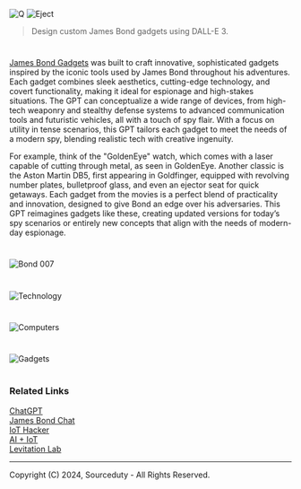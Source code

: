 ![Q](https://github.com/user-attachments/assets/cedca9e8-7aac-4258-96a3-8f9927b1f43d)
![Eject](https://github.com/user-attachments/assets/d29922af-f1e9-4ffe-adf4-3f704413f511)

> Design custom James Bond gadgets using DALL-E 3.

#

[James Bond Gadgets](https://chatgpt.com/g/g-veee2tVTW-james-bond-gadgets) was built to craft innovative, sophisticated gadgets inspired by the iconic tools used by James Bond throughout his adventures. Each gadget combines sleek aesthetics, cutting-edge technology, and covert functionality, making it ideal for espionage and high-stakes situations. The GPT can conceptualize a wide range of devices, from high-tech weaponry and stealthy defense systems to advanced communication tools and futuristic vehicles, all with a touch of spy flair. With a focus on utility in tense scenarios, this GPT tailors each gadget to meet the needs of a modern spy, blending realistic tech with creative ingenuity.

For example, think of the "GoldenEye" watch, which comes with a laser capable of cutting through metal, as seen in GoldenEye. Another classic is the Aston Martin DB5, first appearing in Goldfinger, equipped with revolving number plates, bulletproof glass, and even an ejector seat for quick getaways. Each gadget from the movies is a perfect blend of practicality and innovation, designed to give Bond an edge over his adversaries. This GPT reimagines gadgets like these, creating updated versions for today’s spy scenarios or entirely new concepts that align with the needs of modern-day espionage.

#
![Bond 007](https://github.com/user-attachments/assets/e8530aad-1c7e-4ff1-88f9-c01c74cc8dec)
#
![Technology](https://github.com/user-attachments/assets/778058fa-8482-4823-ae66-385463e5bfe0)
#
![Computers](https://github.com/user-attachments/assets/76da7724-90e5-45d1-87d9-777d37cffb8b)
#
![Gadgets](https://github.com/user-attachments/assets/e4c36651-25b1-4dfd-a2e7-477eeee0d9be)

#
### Related Links

[ChatGPT](https://github.com/sourceduty/ChatGPT)
<br>
[James Bond Chat](https://github.com/sourceduty/James_Bond_Chat)
<br>
[IoT Hacker](https://github.com/sourceduty/IoT_Hacker)
<br>
[AI + IoT](https://github.com/sourceduty/AI_IoT)
<br>
[Levitation Lab](https://github.com/sourceduty/Levitation_Lab)

***
Copyright (C) 2024, Sourceduty - All Rights Reserved.
